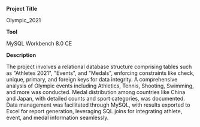 **Project Title**

Olympic_2021

**Tool**


MySQL Workbench 8.0 CE

**Description**

The project involves a relational database structure comprising tables such as "Athletes 2021", "Events", and "Medals", enforcing constraints like check, unique, primary, and foreign keys for data integrity.
A comprehensive analysis of Olympic events including Athletics, Tennis, Shooting, Swimming, and more was conducted.
Medal distribution among countries like China and Japan, with detailed counts and sport categories, was documented. 
Data management was facilitated through MySQL, with results exported to Excel for report generation, leveraging SQL joins for integrating athlete, event, and medal information seamlessly.

